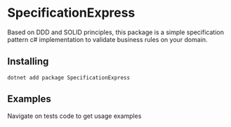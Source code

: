 # SpecificationExpress

Based on DDD and SOLID principles, this package is a simple specification pattern c# implementation to validate business rules on your domain.

## Installing

```
dotnet add package SpecificationExpress
```

## Examples
Navigate on tests code to get usage examples
